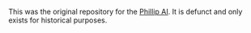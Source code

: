 This was the original repository for the [Phillip AI](https://github.com/vladfi1/phillip). It is defunct and only exists for historical purposes.

